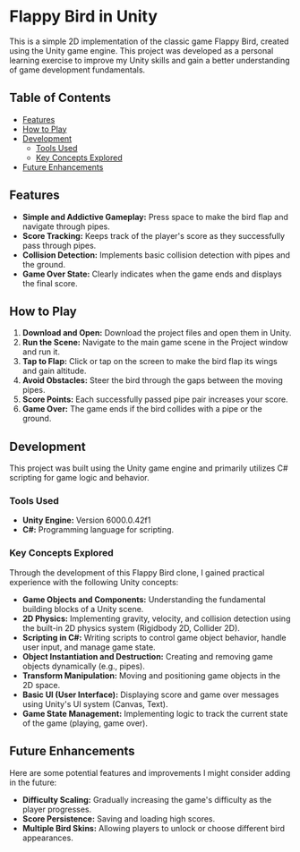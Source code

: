 # Flappy Bird in Unity

This is a simple 2D implementation of the classic game Flappy Bird, created using the Unity game engine. This project was developed as a personal learning exercise to improve my Unity skills and gain a better understanding of game development fundamentals.

## Table of Contents

* [Features](#features)
* [How to Play](#how-to-play)
* [Development](#development)
    * [Tools Used](#tools-used)
    * [Key Concepts Explored](#key-concepts-explored)
* [Future Enhancements](#future-enhancements)

## Features

* **Simple and Addictive Gameplay:** Press space to make the bird flap and navigate through pipes.
* **Score Tracking:** Keeps track of the player's score as they successfully pass through pipes.
* **Collision Detection:** Implements basic collision detection with pipes and the ground.
* **Game Over State:** Clearly indicates when the game ends and displays the final score.

## How to Play

1.  **Download and Open:** Download the project files and open them in Unity.
2.  **Run the Scene:** Navigate to the main game scene in the Project window and run it.
3.  **Tap to Flap:** Click or tap on the screen to make the bird flap its wings and gain altitude.
4.  **Avoid Obstacles:** Steer the bird through the gaps between the moving pipes.
5.  **Score Points:** Each successfully passed pipe pair increases your score.
6.  **Game Over:** The game ends if the bird collides with a pipe or the ground.

## Development

This project was built using the Unity game engine and primarily utilizes C# scripting for game logic and behavior.

### Tools Used

* **Unity Engine:** Version 6000.0.42f1
* **C#:** Programming language for scripting.

### Key Concepts Explored

Through the development of this Flappy Bird clone, I gained practical experience with the following Unity concepts:

* **Game Objects and Components:** Understanding the fundamental building blocks of a Unity scene.
* **2D Physics:** Implementing gravity, velocity, and collision detection using the built-in 2D physics system (Rigidbody 2D, Collider 2D).
* **Scripting in C#:** Writing scripts to control game object behavior, handle user input, and manage game state.
* **Object Instantiation and Destruction:** Creating and removing game objects dynamically (e.g., pipes).
* **Transform Manipulation:** Moving and positioning game objects in the 2D space.
* **Basic UI (User Interface):** Displaying score and game over messages using Unity's UI system (Canvas, Text).
* **Game State Management:** Implementing logic to track the current state of the game (playing, game over).

## Future Enhancements

Here are some potential features and improvements I might consider adding in the future:

* **Difficulty Scaling:** Gradually increasing the game's difficulty as the player progresses.
* **Score Persistence:** Saving and loading high scores.
* **Multiple Bird Skins:** Allowing players to unlock or choose different bird appearances.
